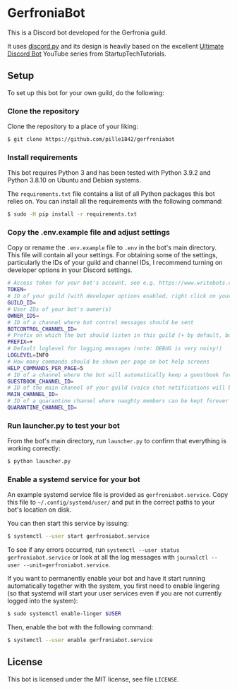 # GerfroniaBot
This is a Discord bot developed for the Gerfronia guild.

It uses [discord.py](https://discordpy.readthedocs.io/en/stable/) and its design is heavily based on the excellent
[Ultimate Discord Bot](https://www.youtube.com/playlist?list=PLESMQx4LeD3NmTZ8D1qwQwwSp67kznl-K) YouTube series
from StartupTechTutorials.

## Setup
To set up this bot for your own guild, do the following:

### Clone the repository
Clone the repository to a place of your liking:

```bash
$ git clone https://github.com/pille1842/gerfroniabot
```

### Install requirements
This bot requires Python 3 and has been tested with Python 3.9.2 and Python 3.8.10 on Ubuntu and Debian systems.

The `requirements.txt` file contains a list of all Python packages this bot relies on. You can install all the
requirements with the following command:

```bash
$ sudo -H pip install -r requirements.txt
```

### Copy the .env.example file and adjust settings
Copy or rename the `.env.example` file to `.env` in the bot's main directory. This file will contain all your settings.
For obtaining some of the settings, particularly the IDs of your guild and channel IDs, I recommend turning on developer
options in your Discord settings.

```bash
# Access token for your bot's account, see e.g. https://www.writebots.com/discord-bot-token/
TOKEN=
# ID of your guild (with developer options enabled, right click on your guild name -> Copy ID)
GUILD_ID=
# User IDs of your bot's owner(s)
OWNER_IDS=
# ID of a channel where bot control messages should be sent
BOTCONTROL_CHANNEL_ID=
# Prefix on which the bot should listen in this guild (+ by default, but change this to anything you like)
PREFIX=+
# Default loglevel for logging messages (note: DEBUG is very noisy!)
LOGLEVEL=INFO
# How many commands should be shown per page on bot help screens
HELP_COMMANDS_PER_PAGE=5
# ID of a channel where the bot will automatically keep a guestbook for voice chats
GUESTBOOK_CHANNEL_ID=
# ID of the main channel of your guild (voice chat notifications will be sent here)
MAIN_CHANNEL_ID=
# ID of a quarantine channel where naughty members can be kept forever
QUARANTINE_CHANNEL_ID=
```

### Run launcher.py to test your bot
From the bot's main directory, run `launcher.py` to confirm that everything is working correctly:

```bash
$ python launcher.py
```

### Enable a systemd service for your bot
An example systemd service file is provided as `gerfroniabot.service`. Copy this file to `~/.config/systemd/user/`
and put in the correct paths to your bot's location on disk.

You can then start this service by issuing:

```bash
$ systemctl --user start gerfroniabot.service
```

To see if any errors occurred, run `systemctl --user status gerfroniabot.service` or look at all the log
messages with `journalctl --user --unit=gerfroniabot.service`.

If you want to permanently enable your bot and have it start running automatically together with the system,
you first need to enable lingering (so that systemd will start your user services even if you are not currently
logged into the system):

```bash
$ sudo systemctl enable-linger $USER
```

Then, enable the bot with the following command:

```bash
$ systemctl --user enable gerfroniabot.service
```

## License
This bot is licensed under the MIT license, see file `LICENSE`.
